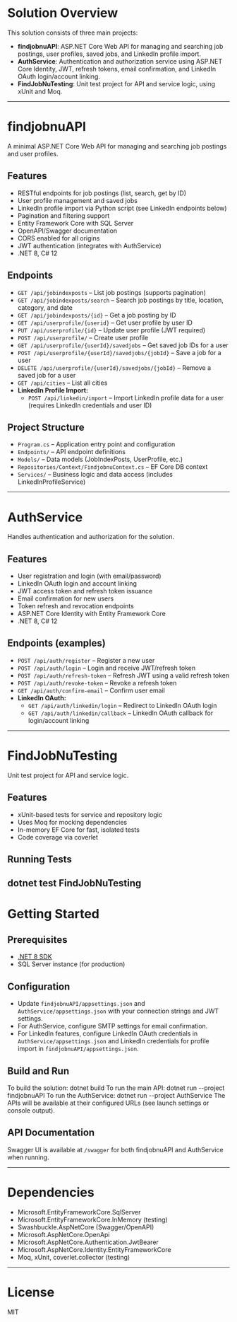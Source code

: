 # Solution Overview

This solution consists of three main projects:

- **findjobnuAPI**: ASP.NET Core Web API for managing and searching job postings, user profiles, saved jobs, and LinkedIn profile import.
- **AuthService**: Authentication and authorization service using ASP.NET Core Identity, JWT, refresh tokens, email confirmation, and LinkedIn OAuth login/account linking.
- **FindJobNuTesting**: Unit test project for API and service logic, using xUnit and Moq.

---

# findjobnuAPI

A minimal ASP.NET Core Web API for managing and searching job postings and user profiles.

## Features

- RESTful endpoints for job postings (list, search, get by ID)
- User profile management and saved jobs
- LinkedIn profile import via Python script (see LinkedIn endpoints below)
- Pagination and filtering support
- Entity Framework Core with SQL Server
- OpenAPI/Swagger documentation
- CORS enabled for all origins
- JWT authentication (integrates with AuthService)
- .NET 8, C# 12

## Endpoints

- `GET /api/jobindexposts` – List job postings (supports pagination)
- `GET /api/jobindexposts/search` – Search job postings by title, location, category, and date
- `GET /api/jobindexposts/{id}` – Get a job posting by ID
- `GET /api/userprofile/{userid}` – Get user profile by user ID
- `PUT /api/userprofile/{id}` – Update user profile (JWT required)
- `POST /api/userprofile/` – Create user profile
- `GET /api/userprofile/{userId}/savedjobs` – Get saved job IDs for a user
- `POST /api/userprofile/{userId}/savedjobs/{jobId}` – Save a job for a user
- `DELETE /api/userprofile/{userId}/savedjobs/{jobId}` – Remove a saved job for a user
- `GET /api/cities` – List all cities
- **LinkedIn Profile Import:**
  - `POST /api/linkedin/import` – Import LinkedIn profile data for a user (requires LinkedIn credentials and user ID)

## Project Structure

- `Program.cs` – Application entry point and configuration
- `Endpoints/` – API endpoint definitions
- `Models/` – Data models (JobIndexPosts, UserProfile, etc.)
- `Repositories/Context/FindjobnuContext.cs` – EF Core DB context
- `Services/` – Business logic and data access (includes LinkedInProfileService)

---

# AuthService

Handles authentication and authorization for the solution.

## Features

- User registration and login (with email/password)
- LinkedIn OAuth login and account linking
- JWT access token and refresh token issuance
- Email confirmation for new users
- Token refresh and revocation endpoints
- ASP.NET Core Identity with Entity Framework Core
- .NET 8, C# 12

## Endpoints (examples)

- `POST /api/auth/register` – Register a new user
- `POST /api/auth/login` – Login and receive JWT/refresh token
- `POST /api/auth/refresh-token` – Refresh JWT using a valid refresh token
- `POST /api/auth/revoke-token` – Revoke a refresh token
- `GET /api/auth/confirm-email` – Confirm user email
- **LinkedIn OAuth:**
  - `GET /api/auth/linkedin/login` – Redirect to LinkedIn OAuth login
  - `GET /api/auth/linkedin/callback` – LinkedIn OAuth callback for login/account linking

---

# FindJobNuTesting

Unit test project for API and service logic.

## Features

- xUnit-based tests for service and repository logic
- Uses Moq for mocking dependencies
- In-memory EF Core for fast, isolated tests
- Code coverage via coverlet

## Running Tests
dotnet test FindJobNuTesting
---

# Getting Started

## Prerequisites

- [.NET 8 SDK](https://dotnet.microsoft.com/download/dotnet/8.0)
- SQL Server instance (for production)

## Configuration

- Update `findjobnuAPI/appsettings.json` and `AuthService/appsettings.json` with your connection strings and JWT settings.
- For AuthService, configure SMTP settings for email confirmation.
- For LinkedIn features, configure LinkedIn OAuth credentials in `AuthService/appsettings.json` and LinkedIn credentials for profile import in `findjobnuAPI/appsettings.json`.

## Build and Run

To build the solution:
dotnet build
To run the main API:
dotnet run --project findjobnuAPI
To run the AuthService:
dotnet run --project AuthService
The APIs will be available at their configured URLs (see launch settings or console output).

## API Documentation

Swagger UI is available at `/swagger` for both findjobnuAPI and AuthService when running.

---

# Dependencies

- Microsoft.EntityFrameworkCore.SqlServer
- Microsoft.EntityFrameworkCore.InMemory (testing)
- Swashbuckle.AspNetCore (Swagger/OpenAPI)
- Microsoft.AspNetCore.OpenApi
- Microsoft.AspNetCore.Authentication.JwtBearer
- Microsoft.AspNetCore.Identity.EntityFrameworkCore
- Moq, xUnit, coverlet.collector (testing)

---

# License

MIT